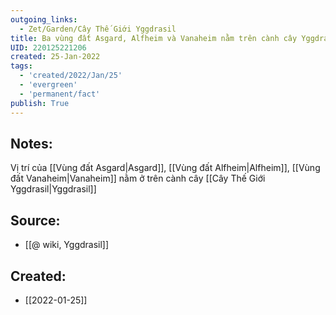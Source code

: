 ```yaml
---
outgoing_links:
  - Zet/Garden/Cây Thế Giới Yggdrasil
title: Ba vùng đất Asgard, Alfheim và Vanaheim nằm trên cành cây Yggdrasil
UID: 220125221206
created: 25-Jan-2022
tags:
  - 'created/2022/Jan/25'
  - 'evergreen'
  - 'permanent/fact'
publish: True
---
```

## Notes:
Vị trí của [[Vùng đất Asgard|Asgard]], [[Vùng đất Alfheim|Alfheim]], [[Vùng đất Vanaheim|Vanaheim]] nằm ở trên cành cây [[Cây Thế Giới Yggdrasil|Yggdrasil]]

## Source:
- [[@ wiki, Yggdrasil]]


## Created:
- [[2022-01-25]]
